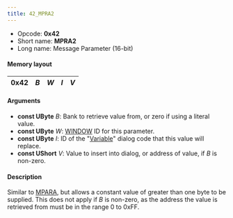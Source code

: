 ```yaml
---
title: 42_MPRA2
---
```


- Opcode: **0x42**
- Short name: **MPRA2**
- Long name: Message Parameter (16-bit)

#### Memory layout

| 0x42 | *B* | *W* | *I* | *V* |
|------|-----|-----|-----|-----|

#### Arguments

- **const UByte** *B*: Bank to retrieve value from, or zero if using a literal value.
- **const UByte** *W*: [WINDOW](50_WINDOW) ID for this parameter.
- **const UByte** *I*: ID of the "[Variable](../../Variable_Dialog)" dialog code that this value will replace.
- **const UShort** *V*: Value to insert into dialog, or address of value, if *B* is non-zero.

#### Description

Similar to [MPARA](41_MPARA), but allows a constant value of greater than one byte to be supplied. This does not apply if *B* is non-zero, as the address the value is retrieved from must be in the range 0 to 0xFF.
